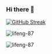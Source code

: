 ### Hi there 👋
[![GitHub Streak](http://github-readme-streak-stats.herokuapp.com?user=lifeng-87&theme=dark&date_format=n%2Fj%5B%2FY%5D)](https://git.io/streak-stats)
<p align="left">
</p>

<p><img align="center" src="https://github-readme-stats.vercel.app/api/top-langs?username=lifeng-87&show_icons=true&locale=en&layout=compact" alt="lifeng-87" /></p>

<p><img align="center" src="https://github-readme-streak-stats.herokuapp.com/?user=lifeng-87&theme=dark" alt="lifeng-87" /></p>

